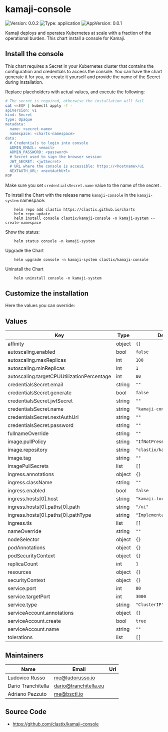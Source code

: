 # kamaji-console

![Version: 0.0.2](https://img.shields.io/badge/Version-0.0.2-informational?style=flat-square) ![Type: application](https://img.shields.io/badge/Type-application-informational?style=flat-square) ![AppVersion: 0.0.1](https://img.shields.io/badge/AppVersion-0.0.1-informational?style=flat-square)

Kamaji deploys and operates Kubernetes at scale with a fraction of the operational burden. This chart install a console for Kamaji.

## Install the console

This chart requires a Secret in your Kubernetes cluster that contains the configuration and credentials to access the console. You can have the chart generate it for you, or create it yourself and provide the name of the Secret during installation.

Replace placeholders with actual values, and execute the following:

```bash
# The secret is required, otherwise the installation will fail
cat <<EOF | kubectl apply -f -
apiVersion: v1
kind: Secret
type: Opaque
metadata:
  name: <secret-name>
  namespace: <charts-namespace>
data:
  # Credentials to login into console
  ADMIN_EMAIL: <email>
  ADMIN_PASSWORD: <password>
  # Secret used to sign the browser session
  JWT_SECRET: <jwtSecret>
  # URL where the console is accessible: https://<hostname>/ui
  NEXTAUTH_URL: <nextAuthUrl>
EOF
```

Make sure you set `credentialsSecret.name` value to the name of the secret <secret-name>.

To install the Chart with the release name `kamaji-console` in the `kamaji-system` namespace:

        helm repo add clastix https://clastix.github.io/charts
        helm repo update
        helm install console clastix/kamaji-console -n kamaji-system --create-namespace

Show the status:

        helm status console -n kamaji-system

Upgrade the Chart

        helm upgrade console -n kamaji-system clastix/kamaji-console

Uninstall the Chart

        helm uninstall console -n kamaji-system

## Customize the installation

Here the values you can override:

## Values

| Key | Type | Default | Description |
|-----|------|---------|-------------|
| affinity | object | `{}` |  |
| autoscaling.enabled | bool | `false` |  |
| autoscaling.maxReplicas | int | `100` |  |
| autoscaling.minReplicas | int | `1` |  |
| autoscaling.targetCPUUtilizationPercentage | int | `80` |  |
| credentialsSecret.email | string | `""` |  |
| credentialsSecret.generate | bool | `false` |  |
| credentialsSecret.jwtSecret | string | `""` |  |
| credentialsSecret.name | string | `"kamaji-console"` |  |
| credentialsSecret.nextAuthUrl | string | `""` |  |
| credentialsSecret.password | string | `""` |  |
| fullnameOverride | string | `""` |  |
| image.pullPolicy | string | `"IfNotPresent"` |  |
| image.repository | string | `"clastix/kamaji-console"` |  |
| image.tag | string | `""` |  |
| imagePullSecrets | list | `[]` | type=kubernetes.io/dockerconfigjson |
| ingress.annotations | object | `{}` |  |
| ingress.className | string | `""` |  |
| ingress.enabled | bool | `false` |  |
| ingress.hosts[0].host | string | `"kamaji.localhost"` |  |
| ingress.hosts[0].paths[0].path | string | `"/ui"` |  |
| ingress.hosts[0].paths[0].pathType | string | `"ImplementationSpecific"` |  |
| ingress.tls | list | `[]` |  |
| nameOverride | string | `""` |  |
| nodeSelector | object | `{}` |  |
| podAnnotations | object | `{}` |  |
| podSecurityContext | object | `{}` |  |
| replicaCount | int | `1` |  |
| resources | object | `{}` |  |
| securityContext | object | `{}` |  |
| service.port | int | `80` |  |
| service.targetPort | int | `3000` |  |
| service.type | string | `"ClusterIP"` |  |
| serviceAccount.annotations | object | `{}` |  |
| serviceAccount.create | bool | `true` |  |
| serviceAccount.name | string | `""` |  |
| tolerations | list | `[]` |  |

## Maintainers

| Name | Email | Url |
| ---- | ------ | --- |
| Ludovico Russo | <me@ludorusso.io> |  |
| Dario Tranchitella | <dario@tranchitella.eu> |  |
| Adriano Pezzuto | <me@bsctl.io> |  |

## Source Code

* <https://github.com/clastix/kamaji-console>